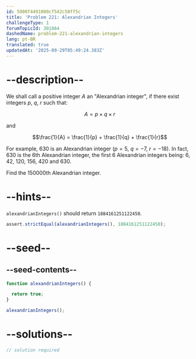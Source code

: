 ```yaml
---
id: 5900f4491000cf542c50ff5c
title: 'Problem 221: Alexandrian Integers'
challengeType: 1
forumTopicId: 301864
dashedName: problem-221-alexandrian-integers
lang: pt-BR
translated: true
updatedAt: '2025-09-29T05:49:24.383Z'
---
```


# --description--

We shall call a positive integer $A$ an "Alexandrian integer", if there exist integers $p$, $q$, $r$ such that:

$$A = p \times q \times r$$

and

$$\frac{1}{A} = \frac{1}{p} + \frac{1}{q} + \frac{1}{r}$$


For example, 630 is an Alexandrian integer ($p = 5$, $q = −7$, $r = −18$). In fact, 630 is the 6th Alexandrian integer, the first 6 Alexandrian integers being: 6, 42, 120, 156, 420 and 630.

Find the 150000th Alexandrian integer.

# --hints--

`alexandrianIntegers()` should return `1884161251122450`.

```js
assert.strictEqual(alexandrianIntegers(), 1884161251122450);
```

# --seed--

## --seed-contents--

```js
function alexandrianIntegers() {

  return true;
}

alexandrianIntegers();
```

# --solutions--

```js
// solution required
```
